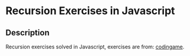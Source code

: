 # Recursion Exercises in Javascript

## Description
Recursion exercises solved in Javascript, exercises are from: [codingame](https://www.codingame.com/playgrounds/5422/js-interview-prep-recursion).